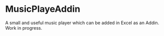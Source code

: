 # MusicPlayeAddin
A small and useful music player which can be added in Excel as an Addin. Work in progress.
